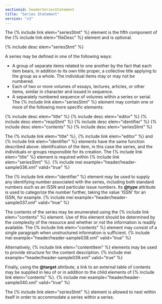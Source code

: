 ```yaml
---
sectionid: headerSeriesStatement
title: "Series Statement"
version: "v3"
---
```


The {% include link elem="seriesStmt" %} element is the fifth component of the {% include link elem="fileDesc" %} element and is optional.

  
{% include desc elem="seriesStmt" %} 
 

A series may be defined in one of the following ways:

- A group of separate items related to one another by the fact that each item bears, in addition to its own title proper, a collective title applying to the group as a whole. The individual items may or may not be numbered.
- Each of two or more volumes of essays, lectures, articles, or other items, similar in character and issued in sequence.
- A separately numbered sequence of volumes within a series or serial.
The {% include link elem="seriesStmt" %} element may contain one or more of the following more specific elements:

  
{% include desc elem="title" %} 
{% include desc elem="editor" %} 
{% include desc elem="respStmt" %} 
{% include desc elem="identifier" %} 
{% include desc elem="contents" %} 
{% include desc elem="seriesStmt" %} 
 

The {% include link elem="title" %}, {% include link elem="editor" %} and {% include link elem="identifier" %} elements have the same function described above: identification of the item, in this case the series, and the individuals or groups responsible for its creation. The {% include link elem="title" %} element is required within {% include link elem="seriesStmt" %}.
{% include mei example="header/header-sample036.xml" valid="true" %}
    
The {% include link elem="identifier" %} element may be used to supply any identifying number associated with the series, including both standard numbers such as an ISSN and particular issue numbers. Its **@type** attribute is used to categorize the number further, taking the value 'ISSN' for an ISSN, for example.
{% include mei example="header/header-sample037.xml" valid="true" %}
    
The contents of the series may be enumerated using the {% include link elem="contents" %} element. Use of this element should be determined by the complexity of the resource and whether or not the information is readily available. The {% include link elem="contents" %} element may consist of a single paragraph when unstructured information is sufficient.
{% include mei example="header/header-sample038.xml" valid="true" %}
    
Alternatively, {% include link elem="contentItem" %} elements may be used to provide structure for the content description.
{% include mei example="header/header-sample039.xml" valid="true" %}
    
Finally, using the **@target** attribute, a link to an external table of contents may be supplied in lieu of or in addition to the child elements of {% include link elem="contents" %}.
{% include mei example="header/header-sample040.xml" valid="true" %}
    
The {% include link elem="seriesStmt" %} element is allowed to nest within itself in order to accommodate a series within a series.
